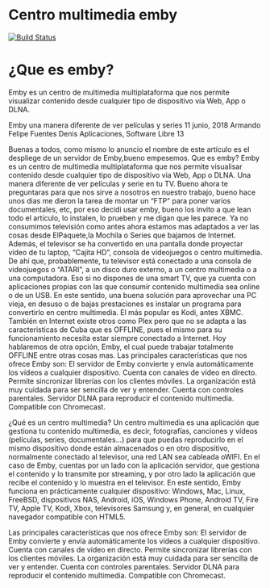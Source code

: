 # Centro multimedia emby

[![Build Status](https://neytor.com)](https://hub.docker.com/r/neytor/emby-neytor)


¿Que es emby?
=============
Emby es un centro de multimedia multiplataforma que nos permite visualizar contenido desde cualquier tipo de dispositivo vía Web, App o DLNA.

Emby una manera diferente de ver películas y series
11 junio, 2018 Armando Felipe Fuentes Denis Aplicaciones, Software Libre 13

Buenas a todos, como mismo lo anuncio el nombre de este artículo es el despliege de un servidor de Emby,bueno empesemos.
Que es emby?
Emby es un centro de multimedia multiplataforma que nos permite visualisar contenido desde cualquier tipo de dispositivo via Web, App o DLNA.
Una manera diferente de ver películas y serie en tu TV. Bueno ahora te preguntaras para que nos sirve a nosotros en nuestro trabajo, bueno hace unos dias me dieron la tarea de montar un “FTP” para poner varios documentales, etc, por eso decidi usar emby, bueno los invito a que lean todo el artículo, lo instalen, lo prueben y me digan que les parece.
Ya no consumimos televisión como antes ahora estamos mas adaptados a ver las cosas desde ElPaquete,la Mochila o Series que bajamos de Internet.  Además, el televisor se ha convertido en una pantalla donde proyectar vídeo de tu laptop, “Cajita HD”, consola de videojuegos o centro multimedia.
De ahí que, probablemente, tu televisor está conectado a una consola de videojuegos o “ATARI”, a un disco duro externo, a un centro multimedia o a una computadora. Eso si no dispones de una smart TV, que ya cuenta con aplicaciones propias con las que consumir contenido multimedia sea online o de un USB.
En este sentido, una buena solución para aprovechar una PC vieja, en desuso o de bajas prestaciones es instalar un programa para convertirlo en centro multimedia. El más popular es Kodi, antes XBMC. También en Internet existe otros como Plex pero que no se adapta a las caracteristicas de Cuba que es OFFLINE, pues el mismo para su funcionamiento necesita estar siempre conectado a Internet. Hoy hablaremos de otra opción, Emby, el cual puede trabajar totalmente OFFLINE entre otras cosas mas.
Las principales características que nos ofrece Emby son:
El servidor de Emby convierte y envía automáticamente los vídeos a cualquier dispositivo.
Cuenta con canales de vídeo en directo.
Permite sincronizar librerías con los clientes móviles.
La organización está muy cuidada para ser sencilla de ver y entender.
Cuenta con controles parentales.
Servidor DLNA para reproducir el contenido multimedia.
Compatible con Chromecast.

¿Qué es un centro multimedia?
Un centro multimedia es una aplicación que gestiona tu contenido multimedia, es decir, fotografías, canciones y vídeos (películas, series, documentales…) para que puedas reproducirlo en el mismo dispositivo donde están almacenados o en otro dispositivo, normalmente conectado al televisor, una red LAN sea cableada oWIFI.
En el caso de Emby, cuentas por un lado con la aplicación servidor, que gestiona el contenido y lo transmite por streaming, y por otro lado la aplicación que recibe el contenido y lo muestra en el televisor. En este sentido, Emby funciona en prácticamente cualquier dispositivo: Windows, Mac, Linux, FreeBSD, dispositivos NAS, Android, iOS, Windows Phone, Android TV, Fire TV, Apple TV, Kodi, Xbox, televisores Samsung y, en general, en cualquier navegador compatible con HTML5.


Las principales características que nos ofrece Emby son:
El servidor de Emby convierte y envía automáticamente los vídeos a cualquier dispositivo.
Cuenta con canales de vídeo en directo.
Permite sincronizar librerías con los clientes móviles.
La organización está muy cuidada para ser sencilla de ver y entender.
Cuenta con controles parentales.
Servidor DLNA para reproducir el contenido multimedia.
Compatible con Chromecast.


